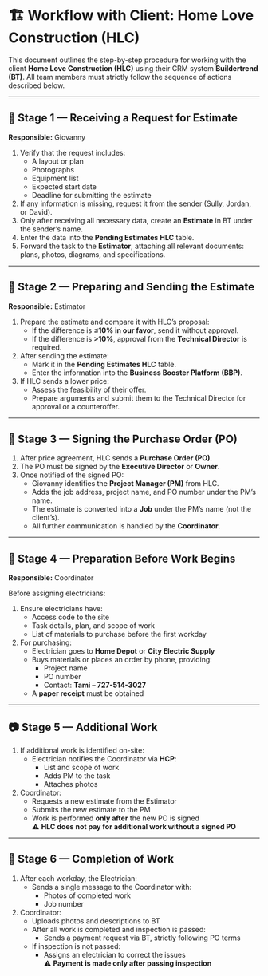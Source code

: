 # 🏗️ **Workflow with Client**: Home Love Construction (HLC)

This document outlines the step-by-step procedure for working with the client **Home Love Construction (HLC)** using their CRM system **Buildertrend (BT)**. All team members must strictly follow the sequence of actions described below.

---

## 🔧 Stage 1 — Receiving a Request for Estimate  
**Responsible:** Giovanny

1. Verify that the request includes:
   - A layout or plan
   - Photographs
   - Equipment list
   - Expected start date
   - Deadline for submitting the estimate
2. If any information is missing, request it from the sender (Sully, Jordan, or David).
3. Only after receiving all necessary data, create an **Estimate** in BT under the sender’s name.
4. Enter the data into the **Pending Estimates HLC** table.
5. Forward the task to the **Estimator**, attaching all relevant documents: plans, photos, diagrams, and specifications.

---

## 📄 Stage 2 — Preparing and Sending the Estimate  
**Responsible:** Estimator

1. Prepare the estimate and compare it with HLC’s proposal:
   - If the difference is **≤10% in our favor**, send it without approval.
   - If the difference is **>10%**, approval from the **Technical Director** is required.
2. After sending the estimate:
   - Mark it in the **Pending Estimates HLC** table.
   - Enter the information into the **Business Booster Platform (BBP)**.
3. If HLC sends a lower price:
   - Assess the feasibility of their offer.
   - Prepare arguments and submit them to the Technical Director for approval or a counteroffer.

---

## 📃 Stage 3 — Signing the Purchase Order (PO)

1. After price agreement, HLC sends a **Purchase Order (PO)**.
2. The PO must be signed by the **Executive Director** or **Owner**.
3. Once notified of the signed PO:
   - Giovanny identifies the **Project Manager (PM)** from HLC.
   - Adds the job address, project name, and PO number under the PM’s name.
   - The estimate is converted into a **Job** under the PM’s name (not the client’s).
   - All further communication is handled by the **Coordinator**.

---

## 🚐 Stage 4 — Preparation Before Work Begins  
**Responsible:** Coordinator

Before assigning electricians:

1. Ensure electricians have:
   - Access code to the site
   - Task details, plan, and scope of work
   - List of materials to purchase before the first workday
2. For purchasing:
   - Electrician goes to **Home Depot** or **City Electric Supply**
   - Buys materials or places an order by phone, providing:
     - Project name
     - PO number
     - Contact: **Tami – 727-514-3027**
   - A **paper receipt** must be obtained

---

## 📷 Stage 5 — Additional Work

1. If additional work is identified on-site:
   - Electrician notifies the Coordinator via **HCP**:
     - List and scope of work
     - Adds PM to the task
     - Attaches photos
2. Coordinator:
   - Requests a new estimate from the Estimator
   - Submits the new estimate to the PM
   - Work is performed **only after** the new PO is signed  
   ⚠️ **HLC does not pay for additional work without a signed PO**

---

## 📸 Stage 6 — Completion of Work

1. After each workday, the Electrician:
   - Sends a single message to the Coordinator with:
     - Photos of completed work
     - Job number
2. Coordinator:
   - Uploads photos and descriptions to BT
   - After all work is completed and inspection is passed:
     - Sends a payment request via BT, strictly following PO terms
   - If inspection is not passed:
     - Assigns an electrician to correct the issues  
   ⚠️ **Payment is made only after passing inspection**
